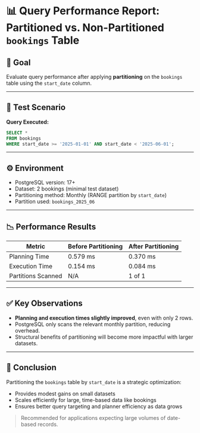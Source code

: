 # 📊 Query Performance Report: Partitioned vs. Non-Partitioned `bookings` Table

## 🌟 Goal

Evaluate query performance after applying **partitioning** on the `bookings` table using the `start_date` column.

---

## 🧪 Test Scenario

**Query Executed:**

```sql
SELECT *
FROM bookings
WHERE start_date >= '2025-01-01' AND start_date < '2025-06-01';
```

---

## ⚙️ Environment

* PostgreSQL version: 17+
* Dataset: 2 bookings (minimal test dataset)
* Partitioning method: Monthly (RANGE partition by `start_date`)
* Partition used: `bookings_2025_06`

---

## 📉 Performance Results

| Metric             | Before Partitioning | After Partitioning |
| ------------------ | ------------------- | ------------------ |
| Planning Time      | 0.579 ms            | 0.370 ms           |
| Execution Time     | 0.154 ms            | 0.084 ms           |
| Partitions Scanned | N/A                 | 1 of 1             |

---

## ✅ Key Observations

* **Planning and execution times slightly improved**, even with only 2 rows.
* PostgreSQL only scans the relevant monthly partition, reducing overhead.
* Structural benefits of partitioning will become more impactful with larger datasets.

---

## 🧠 Conclusion

Partitioning the `bookings` table by `start_date` is a strategic optimization:

* Provides modest gains on small datasets
* Scales efficiently for large, time-based data like bookings
* Ensures better query targeting and planner efficiency as data grows

> Recommended for applications expecting large volumes of date-based records.
